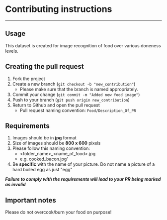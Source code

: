 # Contributing instructions

---
## Usage
This dataset is created for image recognition of food over various doneness levels.

## Creating the pull request

1. Fork the project
2. Create a new branch (`git checkout -b "new_contribution"`)
      * Please make sure that the branch is named appropriately. 
3. Commit your change (`git commit -m "Added new food image"`)
4. Push to your branch (`git push origin new_contribution`)
5. Return to Github and open the pull request
      * Pull request naming convention: `Food/Description_Of_PR`

## Requirements
1. Images should be in **jpg** format
2. Size of images should be **800 x 600** pixels
3. Please follow this naming convention:
     * <folder_name>_<name_of_food>.jpg
     * e.g. cooked_bacon.jpg'
4. Be **specific** with the name of your picture.
     Do not name a picture of a hard boiled egg as just "egg"

**_Failure to comply with the requirements will lead to your PR being marked as invalid_**

## Important notes
Please do not overcook/burn your food on purpose!
  
  

